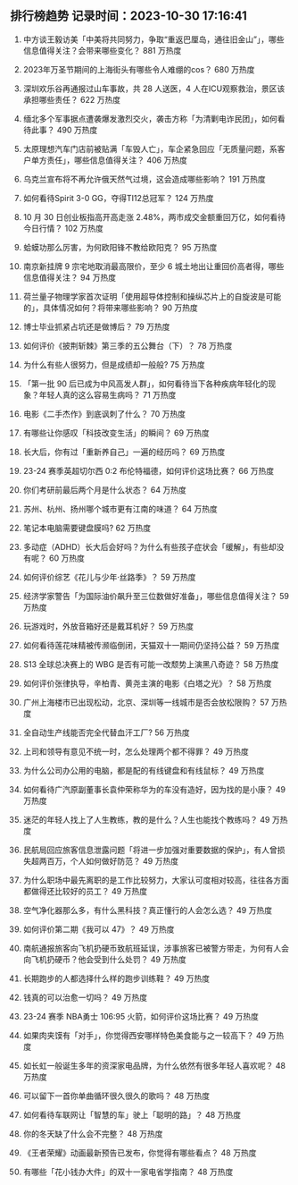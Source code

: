 
## 排行榜趋势 记录时间：2023-10-30 17:16:41
  
  1. 中方谈王毅访美「中美将共同努力，争取“重返巴厘岛，通往旧金山”」，哪些信息值得关注？会带来哪些变化？ 881 万热度
    
  2. 2023年万圣节期间的上海街头有哪些令人难绷的cos？ 680 万热度
    
  3. 深圳欢乐谷再通报过山车事故，共 28 人送医，4 人在ICU观察救治，景区该承担哪些责任？ 622 万热度
    
  4. 缅北多个军事据点遭袭爆发激烈交火，袭击方称「为清剿电诈民团」，如何看待此事？ 490 万热度
    
  5. 太原理想汽车门店前被贴满「车毁人亡」，车企紧急回应「无质量问题，系客户单方责任」，哪些信息值得关注？ 406 万热度
    
  6. 乌克兰宣布将不再允许俄天然气过境，这会造成哪些影响？ 191 万热度
    
  7. 如何看待Spirit 3-0 GG，夺得TI12总冠军？ 124 万热度
    
  8. 10 月 30 日创业板指高开高走涨 2.48%，两市成交金额重回万亿，如何看待今日行情？ 102 万热度
    
  9. 蛤蟆功那么厉害，为何欧阳锋不教给欧阳克？ 95 万热度
    
  10. 南京新挂牌 9 宗宅地取消最高限价，至少 6 城土地出让重回价高者得，哪些信息值得关注？ 94 万热度
    
  11. 荷兰量子物理学家首次证明「使用超导体控制和操纵芯片上的自旋波是可能的」，具体情况如何？将带来哪些影响？ 90 万热度
    
  12. 博士毕业抓紧占坑还是做博后？ 79 万热度
    
  13. 如何评价《披荆斩棘》第三季的五公舞台（下）？ 78 万热度
    
  14. 为什么有些人很努力，但是成绩却一般般? 75 万热度
    
  15. 「第一批 90 后已成为中风高发人群」，如何看待当下各种疾病年轻化的现象？年轻人真的这么容易生病吗？ 71 万热度
    
  16. 电影《二手杰作》到底讽刺了什么？ 70 万热度
    
  17. 有哪些让你感叹「科技改变生活」的瞬间？ 69 万热度
    
  18. 长大后，你有过「重新养自己」一遍的经历吗？ 69 万热度
    
  19. 23-24 赛季英超切尔西 0:2 布伦特福德，如何评价这场比赛？ 66 万热度
    
  20. 你们考研前最后两个月是什么状态？ 64 万热度
    
  21. 苏州、杭州、扬州哪个城市更有江南的味道？ 64 万热度
    
  22. 笔记本电脑需要键盘膜吗? 62 万热度
    
  23. 多动症（ADHD）长大后会好吗？为什么有些孩子症状会「缓解」，有些却没有呢？ 60 万热度
    
  24. 如何评价综艺《花儿与少年·丝路季》？ 59 万热度
    
  25. 经济学家警告「为国际油价飙升至三位数做好准备」，哪些信息值得关注？ 59 万热度
    
  26. 玩游戏时，外放音箱好还是戴耳机好？ 59 万热度
    
  27. 如何看待莲花味精被传濒临倒闭，天猫双十一期间仍坚持公益？ 59 万热度
    
  28. S13 全球总决赛上的 WBG 是否有可能一改颓势上演黑八奇迹？ 58 万热度
    
  29. 如何评价张律执导，辛柏青、黄尧主演的电影《白塔之光》？ 58 万热度
    
  30. 广州上海楼市已出现松动，北京、深圳等一线城市是否会放松限购？ 57 万热度
    
  31. 全自动生产线能否完全代替血汗工厂? 56 万热度
    
  32. 上司和领导有意见不统一时，怎么处理两个都不得罪？ 49 万热度
    
  33. 为什么公司办公用的电脑，都是配的有线键盘和有线鼠标？ 49 万热度
    
  34. 如何看待广汽原副董事长袁仲荣称华为的车没有造好，因为找的是小康？ 49 万热度
    
  35. 迷茫的年轻人找上了人生教练，教的是什么？人生也能找个教练吗？ 49 万热度
    
  36. 民航局回应旅客信息泄露问题「将进一步加强对重要数据的保护」，有人曾损失超两百万，个人如何做好防范？ 49 万热度
    
  37. 为什么职场中最先离职的是工作比较努力，大家认可度相对较高，往往各方面都做得还比较好的员工？ 49 万热度
    
  38. 空气净化器那么多，有什么黑科技？真正懂行的人会怎么选？ 49 万热度
    
  39. 如何评价第二期《我可以 47》？ 49 万热度
    
  40. 南航通报旅客向飞机扔硬币致航班延误，涉事旅客已被警方带走，为何有人会向飞机扔硬币？他会受到什么处罚？ 49 万热度
    
  41. 长期跑步的人都选择什么样的跑步训练鞋？ 49 万热度
    
  42. 钱真的可以治愈一切吗？ 49 万热度
    
  43. 23-24 赛季 NBA勇士 106:95 火箭，如何评价这场比赛？ 49 万热度
    
  44. 如果肉夹馍有「对手」，你觉得西安哪样特色美食能与之一较高下？ 49 万热度
    
  45. 如长虹一般诞生多年的资深家电品牌，为什么依然有很多年轻人喜欢呢？ 48 万热度
    
  46. 可以留下一首你单曲循环很久很久的歌吗？ 48 万热度
    
  47. 如何看待车联网让「智慧的车」驶上「聪明的路」？ 48 万热度
    
  48. 你的冬天缺了什么会不完整？ 48 万热度
    
  49. 《王者荣耀》动画最新预告已发布，你觉得有哪些看点？ 48 万热度
    
  50. 有哪些「花小钱办大件」的双十一家电省学指南？ 48 万热度
    